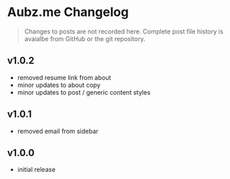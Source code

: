 # Aubz.me Changelog

> Changes to posts are not recorded here. Complete post file history is avaialbe from GitHub or the git repository.

## v1.0.2

- removed resume link from about
- minor updates to about copy
- minor updates to post / generic content styles

## v1.0.1

- removed email from sidebar

## v1.0.0

- initial release
